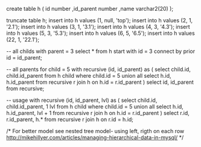 create table h (
	id number
	,id_parent number
	,name varchar2(20)
);

truncate table h;
insert into h values (1, null, 'top');
insert into h values (2, 1, '2.1');
insert into h values (3, 1, '3.1');
insert into h values (4, 3, '4.3');
insert into h values (5, 3, '5.3');
insert into h values (6, 5, '6.5');
insert into h values (22, 1, '22.1');

-- all childs with parent = 3
select *
from h
start with id = 3
connect by prior id = id_parent;

-- all parents for child = 5
with recursive (id, id_parent) as (
	select child.id, child.id_parent
	from h child
	where child.id = 5
	union all
	select h.id, h.id_parent
	from recursive r
		join h on h.id = r.id_parent
)
select id, id_parent
from recursive;

-- usage
with recursive (id, id_parent, lvl) as (
	select child.id, child.id_parent, 1 lvl
	from h child
	where child.id = 5
	union all
	select h.id, h.id_parent, lvl + 1
	from recursive r
		join h on h.id = r.id_parent
)
select r.id, r.id_parent, h.*
from recursive r
	join h on r.id = h.id;


/*
For better model see nested tree model- using left, rigth on each row
http://mikehillyer.com/articles/managing-hierarchical-data-in-mysql/
*/